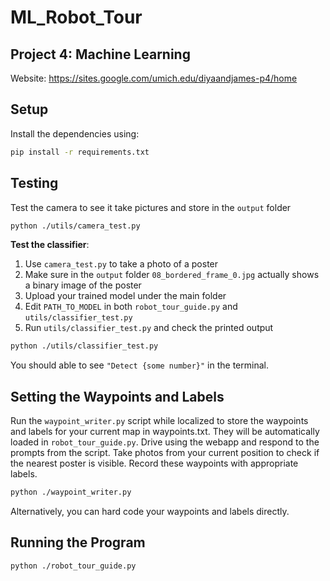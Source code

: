 # ML_Robot_Tour

## Project 4: Machine Learning

Website: https://sites.google.com/umich.edu/diyaandjames-p4/home

## Setup

Install the dependencies using:
```bash
pip install -r requirements.txt
```

## Testing

Test the camera to see it take pictures and store in the `output` folder
```bash
python ./utils/camera_test.py 
```

**Test the classifier**:
1. Use `camera_test.py` to take a photo of a poster 
2. Make sure in the `output` folder `08_bordered_frame_0.jpg` actually shows a binary image of the poster
3. Upload your trained model under the main folder
4. Edit `PATH_TO_MODEL` in both `robot_tour_guide.py` and `utils/classifier_test.py`
5. Run `utils/classifier_test.py` and check the printed output
```bash
python ./utils/classifier_test.py
```
You should able to see `"Detect {some number}"` in the terminal.

## Setting the Waypoints and Labels

Run the `waypoint_writer.py` script while localized to store the waypoints and labels for your current map in waypoints.txt. They will be automatically loaded in `robot_tour_guide.py`. Drive using the webapp and respond to the prompts from the script. Take photos from your current position to check if the nearest poster is visible. Record these waypoints with appropriate labels.

```bash
python ./waypoint_writer.py
```

Alternatively, you can hard code your waypoints and labels directly.

## Running the Program

```bash 
python ./robot_tour_guide.py
```
